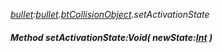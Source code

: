 _[bullet](../../modules/bullet/bullet-module.md):[bullet](../../modules/bullet/bullet-module.md).[btCollisionObject](../../modules/bullet/bullet-btcollisionobject.md).setActivationState_
##### Method setActivationState:Void( newState:[Int](../../modules/wonkey/wonkey-types-int.md) )
